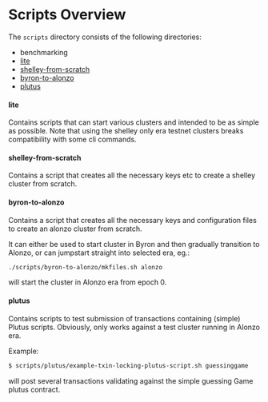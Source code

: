 # Scripts Overview

The `scripts` directory consists of the following directories:
- benchmarking
- [lite](#lite)
- [shelley-from-scratch](#shelley-from-scratch)
- [byron-to-alonzo](#byron-to-alonzo)
- [plutus](#plutus)

#### lite
Contains scripts that can start various clusters and intended to be as simple as possible. Note that using the shelley only era testnet clusters breaks compatibility with some cli commands.

#### shelley-from-scratch
Contains a script that creates all the necessary keys etc to create a shelley cluster from scratch.

#### byron-to-alonzo
Contains a script that creates all the necessary keys and configuration files to create an alonzo cluster from scratch.

It can either be used to start cluster in Byron and then gradually transition to Alonzo, or can jumpstart straight into selected era, eg.:

```bash
./scripts/byron-to-alonzo/mkfiles.sh alonzo
```

will start the cluster in Alonzo era from epoch 0.

#### plutus

Contains scripts to test submission of transactions containing (simple) Plutus scripts. Obviously, only works against a test cluster running in Alonzo era.

Example:

```bash
$ scripts/plutus/example-txin-locking-plutus-script.sh guessinggame
```
will post several transactions validating against the simple guessing Game plutus contract.
